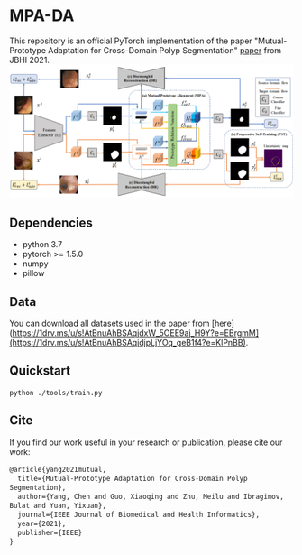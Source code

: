# MPA-DA
This repository is an official PyTorch implementation of the paper "Mutual-Prototype Adaptation for Cross-Domain Polyp Segmentation" [paper](https://ieeexplore.ieee.org/stamp/stamp.jsp?tp=&arnumber=9423517) from JBHI 2021.
![](figs/framework.png)

## Dependencies
* python 3.7
* pytorch >= 1.5.0
* numpy
* pillow

## Data
You can download all datasets used in the paper from [here](https://1drv.ms/u/s!AtBnuAhBSAqjdxW_5OEE9aj_H9Y?e=EBrgmM](https://1drv.ms/u/s!AtBnuAhBSAqjdjpLjYOq_geB1f4?e=KlPnBB). 
## Quickstart
```
python ./tools/train.py
```

## Cite
If you find our work useful in your research or publication, please cite our work:
```
@article{yang2021mutual,
  title={Mutual-Prototype Adaptation for Cross-Domain Polyp Segmentation},
  author={Yang, Chen and Guo, Xiaoqing and Zhu, Meilu and Ibragimov, Bulat and Yuan, Yixuan},
  journal={IEEE Journal of Biomedical and Health Informatics},
  year={2021},
  publisher={IEEE}
}
```
